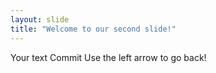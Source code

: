 ```yaml
---
layout: slide
title: "Welcome to our second slide!"
---
```

Your text Commit
Use the left arrow to go back!

